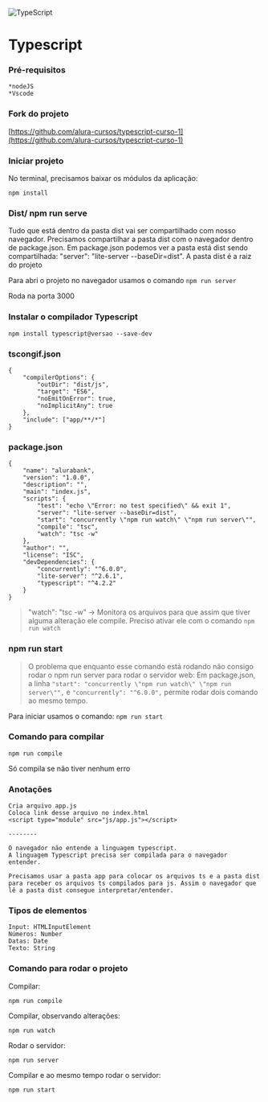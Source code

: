 ![TypeScript](https://img.shields.io/badge/TypeScript-007ACC?style=for-the-badge&logo=typescript&logoColor=white)
# Typescript

### Pré-requisitos

    *nodeJS
    *Vscode

### Fork do projeto

[https://github.com/alura-cursos/typescript-curso-1](https://github.com/alura-cursos/typescript-curso-1)

### Iniciar projeto

No terminal, precisamos baixar os módulos da aplicação:

`npm install`

### Dist/ npm run serve

Tudo que está dentro da pasta dist vai ser compartilhado com nosso navegador.
Precisamos compartilhar a pasta dist com o navegador dentro de package.json.
Em package.json podemos ver a pasta está dist sendo compartilhada: "server": "lite-server --baseDir=dist".
A pasta dist é a raiz do projeto 

Para abri o projeto no navegador usamos o comando
`npm run server`

Roda na porta 3000

### Instalar o compilador Typescript

`npm install typescript@versao --save-dev`

### tscongif.json

    {
        "compilerOptions": {
            "outDir": "dist/js",
            "target": "ES6",
            "noEmitOnError": true,
            "noImplicitAny": true
        },
        "include": ["app/**/*"]
    }

### package.json

    {
        "name": "alurabank",
        "version": "1.0.0",
        "description": "",
        "main": "index.js",
        "scripts": {
            "test": "echo \"Error: no test specified\" && exit 1",
            "server": "lite-server --baseDir=dist",
            "start": "concurrently \"npm run watch\" \"npm run server\"",
            "compile": "tsc",
            "watch": "tsc -w"
        },
        "author": "",
        "license": "ISC",
        "devDependencies": {
            "concurrently": "^6.0.0",
            "lite-server": "^2.6.1",
            "typescript": "^4.2.2"
        }
    }

> "watch": "tsc -w" -> Monitora os arquivos para que assim que tiver alguma alteração ele compile. Preciso ativar ele com o comando `npm run watch`

### npm run start

> O problema que enquanto esse comando está rodando não consigo rodar o npm run server para rodar o servidor web: Em package.json, a linha `"start": "concurrently \"npm run watch\" \"npm run server\"",` e `"concurrently": "^6.0.0",` permite rodar dois comando ao mesmo tempo. 

Para iniciar usamos o comando: `npm run start`

### Comando para compilar

`npm run compile`

Só compila se não tiver nenhum erro

### Anotações

    Cria arquivo app.js
    Coloca link desse arquivo no index.html
    <script type="module" src="js/app.js"></script>

    --------

    O navegador não entende a linguagem typescript.
    A linguagem Typescript precisa ser compilada para o navegador entender.

    Precisamos usar a pasta app para colocar os arquivos ts e a pasta dist para receber os arquivos ts compilados para js. Assim o navegador que lê a pasta dist consegue interpretar/entender.

### Tipos de elementos

    Input: HTMLInputElement
    Números: Number
    Datas: Date
    Texto: String

### Comando para rodar o projeto

Compilar:

`npm run compile`

Compilar, observando alterações:

`npm run watch`

Rodar o servidor:

`npm run server`

Compilar e ao mesmo tempo rodar o servidor:

`npm run start`






